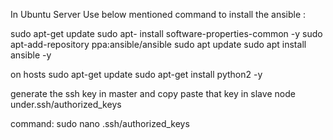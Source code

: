 In Ubuntu Server Use below mentioned command to install the ansible :
      
sudo apt-get update
sudo apt- install software-properties-common -y
sudo apt-add-repository ppa:ansible/ansible
sudo apt update
sudo apt install ansible -y

on hosts
sudo apt-get update
sudo apt-get install python2 -y


generate the ssh key in master and copy paste that key in slave node under.ssh/authorized_keys

command: sudo nano .ssh/authorized_keys
